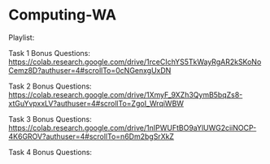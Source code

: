 # Computing-WA

Playlist: 

Task 1 Bonus Questions: https://colab.research.google.com/drive/1rceCIchYS5TkWayRgAR2kSKoNoCemz8D?authuser=4#scrollTo=0cNGenxgUxDN

Task 2 Bonus Questions: https://colab.research.google.com/drive/1XmyF_9XZh3QymB5bqZs8-xtGuYvpxxLV?authuser=4#scrollTo=ZgoI_WrqiWBW

Task 3 Bonus Questions: https://colab.research.google.com/drive/1nIPWUFtBO9aYlUWG2ciiNOCP-4K6GROV?authuser=4#scrollTo=n6Dm2bgSrXkZ

Task 4 Bonus Questions: 
